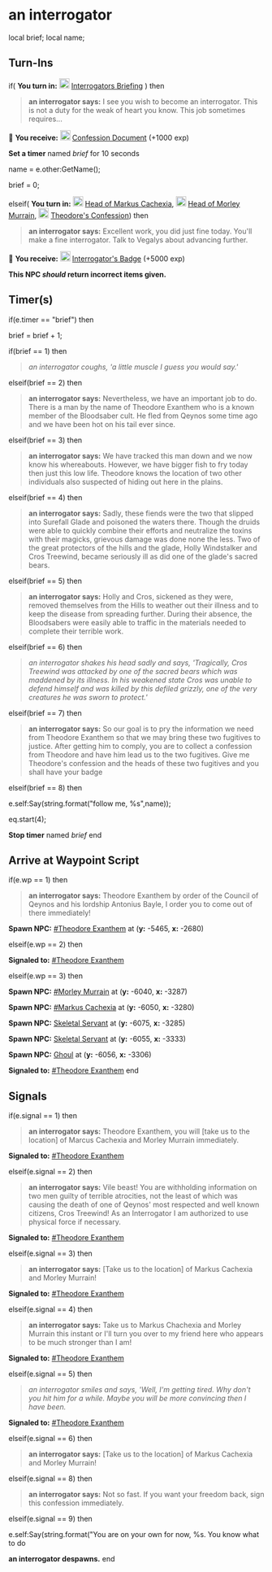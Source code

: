# an interrogator

local brief;
local name;

## Turn-Ins




if( **You turn in:** <img style="background:url(/static/icons/blank_slot.gif);width:20px;height:20px;" src="/static/icons/item_778.png" alt="" /> <a
                                href="/item/18292" data-url="18292" class="tooltip-link link">Interrogators Briefing</a> ) then 


>**an interrogator says:** I see you wish to become an interrogator. This is not a duty for the weak of heart you know. This job sometimes requires...


 &#127873; **You receive:**  <img style="background:url(/static/icons/blank_slot.gif);width:20px;height:20px;" src="/static/icons/item_682.png" alt="" /> <a
                                href="/item/2344" data-url="2344" class="tooltip-link link">Confession Document</a> (+1000 exp)

 


**Set a timer** named *brief* for 10 seconds


name = e.other:GetName();


brief = 0;

elseif( **You turn in:** <img style="background:url(/static/icons/blank_slot.gif);width:20px;height:20px;" src="/static/icons/item_982.png" alt="" /> <a
                                href="/item/2390" data-url="2390" class="tooltip-link link">Head of Markus Cachexia</a>, <img style="background:url(/static/icons/blank_slot.gif);width:20px;height:20px;" src="/static/icons/item_982.png" alt="" /> <a
                                href="/item/2391" data-url="2391" class="tooltip-link link">Head of Morley Murrain</a>, <img style="background:url(/static/icons/blank_slot.gif);width:20px;height:20px;" src="/static/icons/item_683.png" alt="" /> <a
                                href="/item/2395" data-url="2395" class="tooltip-link link">Theodore's Confession</a>) then 


>**an interrogator says:** Excellent work, you did just fine today. You'll make a fine interrogator. Talk to Vegalys about advancing further.


 &#127873; **You receive:**  <img style="background:url(/static/icons/blank_slot.gif);width:20px;height:20px;" src="/static/icons/item_566.png" alt="" /> <a
                                href="/item/2387" data-url="2387" class="tooltip-link link">Interrogator's Badge</a> (+5000 exp)

 

**This NPC *should* return incorrect items given.**

## Timer(s)

if(e.timer == "brief") then


brief = brief + 1;

if(brief == 1) then


>*an interrogator coughs, 'a little muscle I guess you would say.'*

elseif(brief == 2) then


>**an interrogator says:** Nevertheless, we have an important job to do. There is a man by the name of Theodore Exanthem who is a known member of the Bloodsaber cult. He fled from Qeynos some time ago and we have been hot on his tail ever since.

elseif(brief == 3) then


>**an interrogator says:** We have tracked this man down and we now know his whereabouts. However, we have bigger fish to fry today then just this low life. Theodore knows the location of two other individuals also suspected of hiding out here in the plains.

elseif(brief == 4) then


>**an interrogator says:** Sadly, these fiends were the two that slipped into Surefall Glade and poisoned the waters there. Though the druids were able to quickly combine their efforts and neutralize the toxins with their magicks, grievous damage was done none the less. Two of the great protectors of the hills and the glade, Holly Windstalker and Cros Treewind, became seriously ill as did one of the glade's sacred bears.

elseif(brief == 5) then


>**an interrogator says:** Holly and Cros, sickened as they were, removed themselves from the Hills to weather out their illness and to keep the disease from spreading further. During their absence, the Bloodsabers were easily able to traffic in the materials needed to complete their terrible work.

elseif(brief == 6) then


>*an interrogator shakes his head sadly and says, 'Tragically, Cros Treewind was attacked by one of the sacred bears which was maddened by its illness. In his weakened state Cros was unable to defend himself and was killed by this defiled grizzly, one of the very creatures he was sworn to protect.'*

elseif(brief == 7) then


>**an interrogator says:** So our goal is to pry the information we need from Theodore Exanthem so that we may bring these two fugitives to justice. After getting him to comply, you are to collect a confession from Theodore and have him lead us to the two fugitives. Give me Theodore's confession and the heads of these two fugitives and you shall have your badge

elseif(brief == 8) then


e.self:Say(string.format("follow me, %s",name));


eq.start(4); 


**Stop timer** named *brief*
end

## Arrive at Waypoint Script

if(e.wp == 1) then





>**an interrogator says:** Theodore Exanthem by order of the Council of Qeynos and his lordship Antonius Bayle, I order you to come out of there immediately!


**Spawn NPC:**  [\#Theodore Exanthem](/npc/14146) at (**y:** -5465, **x:** -2680)

elseif(e.wp == 2) then  


**Signaled to:**  [\#Theodore Exanthem](/npc/14146)

elseif(e.wp == 3) then


**Spawn NPC:**  [\#Morley Murrain](/npc/14147) at (**y:** -6040, **x:** -3287)


**Spawn NPC:**  [\#Markus Cachexia](/npc/14127) at (**y:** -6050, **x:** -3280)


**Spawn NPC:**  [Skeletal Servant](/npc/14140) at (**y:** -6075, **x:** -3285)


**Spawn NPC:**  [Skeletal Servant](/npc/14140) at (**y:** -6055, **x:** -3333)


**Spawn NPC:**  [Ghoul](/npc/14148) at (**y:** -6056, **x:** -3306)


**Signaled to:**  [\#Theodore Exanthem](/npc/14146)
end

## Signals

if(e.signal == 1) then


>**an interrogator says:** Theodore Exanthem, you will [take us to the location] of Marcus Cachexia and Morley Murrain immediately.


**Signaled to:**  [\#Theodore Exanthem](/npc/14146)

elseif(e.signal == 2) then


>**an interrogator says:** Vile beast! You are withholding information on two men guilty of terrible atrocities, not the least of which was causing the death of one of Qeynos' most respected and well known citizens, Cros Treewind! As an Interrogator I am authorized to use physical force if necessary.


**Signaled to:**  [\#Theodore Exanthem](/npc/14146)

elseif(e.signal == 3) then


>**an interrogator says:** [Take us to the location] of Markus Cachexia and Morley Murrain!


**Signaled to:**  [\#Theodore Exanthem](/npc/14146)

elseif(e.signal == 4) then


>**an interrogator says:** Take us to Markus Chachexia and Morley Murrain this instant or I'll turn you over to my friend here who appears to be much stronger than I am!


**Signaled to:**  [\#Theodore Exanthem](/npc/14146)

elseif(e.signal == 5) then


>*an interrogator smiles and says, 'Well, I'm getting tired. Why don't you hit him for a while. Maybe you will be more convincing then I have been.*


**Signaled to:**  [\#Theodore Exanthem](/npc/14146)

elseif(e.signal == 6) then


>**an interrogator says:** [Take us to the location] of Markus Cachexia and Morley Murrain!









elseif(e.signal == 8) then


>**an interrogator says:** Not so fast. If you want your freedom back, sign this confession immediately.

elseif(e.signal == 9) then


e.self:Say(string.format("You are on your own for now, %s. You know what to do 


**an interrogator despawns.**
end
